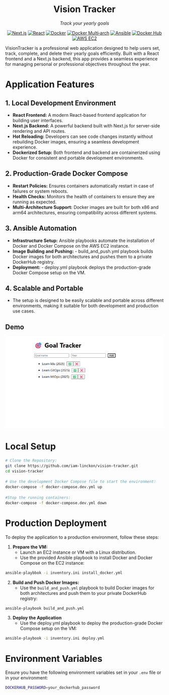 <div align="center">

# Vision Tracker

*Track your yearly goals*

</div>

<div align="center">

[![Next.js](https://img.shields.io/badge/Next.js-000000?logo=nextdotjs&logoColor=white)](https://nextjs.org) [![React](https://img.shields.io/badge/React-20232A?logo=react&logoColor=61DAFB)](https://reactjs.org) [![Docker](https://img.shields.io/badge/Docker-2496ED?logo=docker&logoColor=white)](https://www.docker.com) [![Docker Multi‑arch](https://img.shields.io/badge/Docker%20Multi--arch-2496ED?logo=docker&logoColor=white)](https://www.docker.com) [![Ansible](https://img.shields.io/badge/Ansible-EE0000?logo=ansible&logoColor=white)](https://www.ansible.com) [![Docker Hub](https://img.shields.io/badge/Docker%20Hub-2496ED?logo=docker&logoColor=white)](https://hub.docker.com) [![AWS EC2](https://img.shields.io/badge/AWS%20EC2-FF9900?logo=amazon-aws&logoColor=white)](https://aws.amazon.com/ec2/)

</div>


VisionTracker is a professional web application designed to help users set, track, complete, and delete their yearly goals efficiently. Built with a React frontend and a Next.js backend, this app provides a seamless experience for managing personal or professional objectives throughout the year.  

# Application Features

## 1. Local Development Environment
- **React Frontend:** A modern React-based frontend application for building user interfaces.
- **Next.js Backend:** A powerful backend built with Next.js for server-side rendering and API routes.
- **Hot Reloading:** Developers can see code changes instantly without rebuilding Docker images, ensuring a seamless development experience.
- **Dockerized Setup:** Both frontend and backend are containerized using Docker for consistent and portable development environments.

## 2. Production-Grade Docker Compose
- **Restart Policies:** Ensures containers automatically restart in case of failures or system reboots.
- **Health Checks:** Monitors the health of containers to ensure they are running as expected.
- **Multi-Architecture Support:** Docker images are built for both x86 and arm64 architectures, ensuring compatibility across different systems.

## 3. Ansible Automation

- **Infrastructure Setup:** Ansible playbooks automate the installation of Docker and Docker Compose on the AWS EC2 instance.
- **Image Building and Pushing:**
      - build_and_push.yml playbook builds Docker images for both architectures and pushes them to a private DockerHub registry.
- **Deployment:**
      - deploy.yml playbook deploys the production-grade Docker Compose setup on the VM.

## 4. Scalable and Portable

- The setup is designed to be easily scalable and portable across different environments, making it suitable for both development and production use cases.

## Demo
![demo](docs/demo.png)

# Local Setup

```bash
# Clone the Repository:
git clone https://github.com/iam-linckon/vision-tracker.git
cd vision-tracker

# Use the development Docker Compose file to start the environment:
docker-compose -f docker-compose.dev.yml up

#Stop the running containers:
docker-compose -f docker-compose.dev.yml down
```

# Production Deployment

To deploy the application to a production environment, follow these steps:
1. **Prepare the VM:**
   - Launch an EC2 instance or VM with a Linux distribution.
   - Use the provided Ansible playbook to install Docker and Docker Compose on the EC2 instance:
```bash
ansible-playbbok -i inventory.ini install_docker.yml
```
2. **Build and Push Docker Images:**
   - Use the `build_and_push.yml` playbook to build Docker images for both architectures and push them to your private DockerHub registry:
```bash
ansible-playbook build_and_push.yml
```
3. **Deploy the Application**
   - Use the deploy.yml playbook to deploy the production-grade Docker Compose setup on the VM:
```bash
ansible-playbook -i inventory.ini deploy.yml
```
# Environment Variables

Ensure you have the following environment variables set in your `.env` file or in your environment:
```bash
DOCKERHUB_PASSWORD=your_dockerhub_password
```


